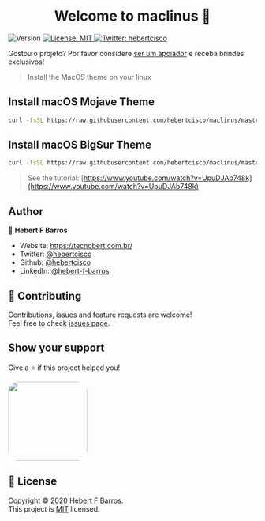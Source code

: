 <h1 align="center">Welcome to maclinus 👋</h1>
<p>
  <img alt="Version" src="https://img.shields.io/badge/version-0.0.9-blue.svg?cacheSeconds=2592000" />
  <a href="LICENSE" target="_blank">
    <img alt="License: MIT" src="https://img.shields.io/badge/License-MIT-yellow.svg" />
  </a>
  <a href="https://twitter.com/hebertcisco" target="_blank">
    <img alt="Twitter: hebertcisco" src="https://img.shields.io/twitter/follow/hebertcisco.svg?style=social" />
  </a>
</p>

Gostou o projeto? Por favor considere <a href="https://github.com/hebertcisco/hebertcisco/blob/main/.github/patreon.md">ser um apoiador</a> e receba brindes exclusivos!

 
> Install the MacOS theme on your linux

## Install macOS Mojave Theme

```sh
curl -fsSL https://raw.githubusercontent.com/hebertcisco/maclinus/master/mojave | sh
```
## Install macOS BigSur Theme

```sh
curl -fsSL https://raw.githubusercontent.com/hebertcisco/maclinus/master/bigsur | sh
```

> See the tutorial: [https://www.youtube.com/watch?v=UpuDJAb748k](https://www.youtube.com/watch?v=UpuDJAb748k)

## Author

👤 **Hebert F Barros**

- Website: https://tecnobert.com.br/
- Twitter: [@hebertcisco](https://twitter.com/hebertcisco)
- Github: [@hebertcisco](https://github.com/hebertcisco)
- LinkedIn: [@hebert-f-barros](https://linkedin.com/in/hebert-f-barros)

## 🤝 Contributing

Contributions, issues and feature requests are welcome!<br />Feel free to check [issues page](issues).

## Show your support

Give a ⭐️ if this project helped you!

<a  href="https://www.patreon.com/hebertfbarros">
  <img style="border-radius:20px;" src="https://c5.patreon.com/external/logo/become_a_patron_button@2x.png" width="160">
</a>

## 📝 License

Copyright © 2020 [Hebert F Barros](https://github.com/hebertcisco).<br />
This project is [MIT](LICENSE) licensed.
